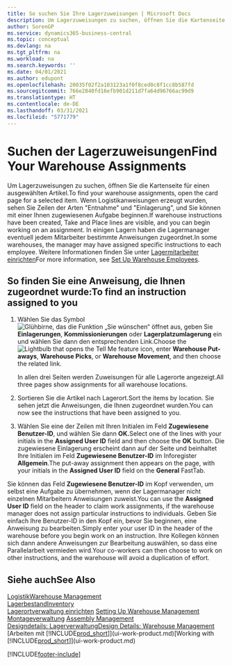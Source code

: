 ```yaml
---
title: So suchen Sie Ihre Lagerzuweisungen | Microsoft Docs
description: Um Lagerzuweisungen zu suchen, öffnen Sie die Kartenseite für einen ausgewählten Artikel. Wenn Logistikanweisungen erzeugt wurden, sehen Sie Zeilen der Arten "Entnahme" und "Einlagerung", und Sie können mit einer Ihnen zugewiesenen Aufgabe beginnen. In einigen Lagern haben die Lagermanager eventuell jedem Mitarbeiter bestimmte Anweisungen zugeordnet.
author: SorenGP
ms.service: dynamics365-business-central
ms.topic: conceptual
ms.devlang: na
ms.tgt_pltfrm: na
ms.workload: na
ms.search.keywords: ''
ms.date: 04/01/2021
ms.author: edupont
ms.openlocfilehash: 20035f02f2a103123a1f0f8ced0c8f1cc8b587fd
ms.sourcegitcommit: 766e2840fd16efb901d211d7fa64d96766ac99d9
ms.translationtype: HT
ms.contentlocale: de-DE
ms.lasthandoff: 03/31/2021
ms.locfileid: "5771779"
---
```

# <a name="find-your-warehouse-assignments"></a><span data-ttu-id="02f1f-105">Suchen der Lagerzuweisungen</span><span class="sxs-lookup"><span data-stu-id="02f1f-105">Find Your Warehouse Assignments</span></span>
<span data-ttu-id="02f1f-106">Um Lagerzuweisungen zu suchen, öffnen Sie die Kartenseite für einen ausgewählten Artikel.</span><span class="sxs-lookup"><span data-stu-id="02f1f-106">To find your warehouse assignments, open the card page for a selected item.</span></span> <span data-ttu-id="02f1f-107">Wenn Logistikanweisungen erzeugt wurden, sehen Sie Zeilen der Arten "Entnahme" und "Einlagerung", und Sie können mit einer Ihnen zugewiesenen Aufgabe beginnen.</span><span class="sxs-lookup"><span data-stu-id="02f1f-107">If warehouse instructions have been created, Take and Place lines are visible, and you can begin working on an assignment.</span></span> <span data-ttu-id="02f1f-108">In einigen Lagern haben die Lagermanager eventuell jedem Mitarbeiter bestimmte Anweisungen zugeordnet.</span><span class="sxs-lookup"><span data-stu-id="02f1f-108">In some warehouses, the manager may have assigned specific instructions to each employee.</span></span> <span data-ttu-id="02f1f-109">Weitere Informationen finden Sie unter [Lagermitarbeiter einrichten](warehouse-how-to-set-up-warehouse-employees.md)</span><span class="sxs-lookup"><span data-stu-id="02f1f-109">For more information, see [Set Up Warehouse Employees](warehouse-how-to-set-up-warehouse-employees.md).</span></span>

## <a name="to-find-an-instruction-assigned-to-you"></a><span data-ttu-id="02f1f-110">So finden Sie eine Anweisung, die Ihnen zugeordnet wurde:</span><span class="sxs-lookup"><span data-stu-id="02f1f-110">To find an instruction assigned to you</span></span>  
1.  <span data-ttu-id="02f1f-111">Wählen Sie das Symbol ![Glühbirne, das die Funktion „Sie wünschen“ öffnet](media/ui-search/search_small.png "Was möchten Sie tun?") aus, geben Sie **Einlagerungen**, **Kommissionierungen** oder **Lagerplatzumlagerung** ein und wählen Sie dann den entsprechenden Link.</span><span class="sxs-lookup"><span data-stu-id="02f1f-111">Choose the ![Lightbulb that opens the Tell Me feature](media/ui-search/search_small.png "Tell me what you want to do") icon, enter **Warehouse Put-aways**, **Warehouse Picks**, or **Warehouse Movement**, and then choose the related link.</span></span>

    <span data-ttu-id="02f1f-112">In allen drei Seiten werden Zuweisungen für alle Lagerorte angezeigt.</span><span class="sxs-lookup"><span data-stu-id="02f1f-112">All three pages show assignments for all warehouse locations.</span></span>  

2. <span data-ttu-id="02f1f-113">Sortieren Sie die Artikel nach Lagerort.</span><span class="sxs-lookup"><span data-stu-id="02f1f-113">Sort the items by location.</span></span> <span data-ttu-id="02f1f-114">Sie sehen jetzt die Anweisungen, die Ihnen zugeordnet wurden.</span><span class="sxs-lookup"><span data-stu-id="02f1f-114">You can now see the instructions that have been assigned to you.</span></span>  
3. <span data-ttu-id="02f1f-115">Wählen Sie eine der Zeilen mit Ihren Initialen im Feld **Zugewiesene Benutzer-ID**, und wählen Sie dann **OK.**</span><span class="sxs-lookup"><span data-stu-id="02f1f-115">Select one of the lines with your initials in the **Assigned User ID** field and then choose the **OK** button.</span></span> <span data-ttu-id="02f1f-116">Die zugewiesene Einlagerung erscheint dann auf der Seite und beinhaltet Ihre Initialen im Feld **Zugewiesene Benutzer-ID** im Inforegister **Allgemein**.</span><span class="sxs-lookup"><span data-stu-id="02f1f-116">The put-away assignment then appears on the page, with your initials in the **Assigned User ID** field on the **General** FastTab.</span></span>  

<span data-ttu-id="02f1f-117">Sie können das Feld **Zugewiesene Benutzer-ID** im Kopf verwenden, um selbst eine Aufgabe zu übernehmen, wenn der Lagermanager nicht einzelnen Mitarbeitern Anweisungen zuweist.</span><span class="sxs-lookup"><span data-stu-id="02f1f-117">You can use the **Assigned User ID** field on the header to claim work assignments, if the warehouse manager does not assign particular instructions to individuals.</span></span> <span data-ttu-id="02f1f-118">Geben Sie einfach Ihre Benutzer-ID in den Kopf ein, bevor Sie beginnen, eine Anweisung zu bearbeiten.</span><span class="sxs-lookup"><span data-stu-id="02f1f-118">Simply enter your user ID in the header of the warehouse before you begin work on an instruction.</span></span> <span data-ttu-id="02f1f-119">Ihre Kollegen können sich dann andere Anweisungen zur Bearbeitung auswählen, so dass eine Parallelarbeit vermieden wird.</span><span class="sxs-lookup"><span data-stu-id="02f1f-119">Your co-workers can then choose to work on other instructions, and the warehouse will avoid a duplication of effort.</span></span>  

## <a name="see-also"></a><span data-ttu-id="02f1f-120">Siehe auch</span><span class="sxs-lookup"><span data-stu-id="02f1f-120">See Also</span></span>  
[<span data-ttu-id="02f1f-121">Logistik</span><span class="sxs-lookup"><span data-stu-id="02f1f-121">Warehouse Management</span></span>](warehouse-manage-warehouse.md)  
[<span data-ttu-id="02f1f-122">Lagerbestand</span><span class="sxs-lookup"><span data-stu-id="02f1f-122">Inventory</span></span>](inventory-manage-inventory.md)  
<span data-ttu-id="02f1f-123">[Lagerortverwaltung einrichten](warehouse-setup-warehouse.md)   </span><span class="sxs-lookup"><span data-stu-id="02f1f-123">[Setting Up Warehouse Management](warehouse-setup-warehouse.md)   </span></span>  
<span data-ttu-id="02f1f-124">[Montageverwaltung](assembly-assemble-items.md)  </span><span class="sxs-lookup"><span data-stu-id="02f1f-124">[Assembly Management](assembly-assemble-items.md)  </span></span>  
[<span data-ttu-id="02f1f-125">Designdetails: Lagerverwaltung</span><span class="sxs-lookup"><span data-stu-id="02f1f-125">Design Details: Warehouse Management</span></span>](design-details-warehouse-management.md)  
<span data-ttu-id="02f1f-126">[Arbeiten mit [!INCLUDE[prod_short](includes/prod_short.md)]](ui-work-product.md)</span><span class="sxs-lookup"><span data-stu-id="02f1f-126">[Working with [!INCLUDE[prod_short](includes/prod_short.md)]](ui-work-product.md)</span></span> 


[!INCLUDE[footer-include](includes/footer-banner.md)]